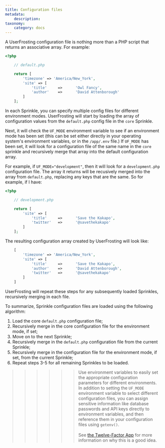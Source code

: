 ```yaml
---
title: Configuration files
metadata:
    description: 
taxonomy:
    category: docs
---
```


A UserFrosting configuration file is nothing more than a PHP script that returns an associative array.  For example:

```php
<?php

    // default.php

    return [
        'timezone' => 'America/New_York',
        'site' => [
            'title'     =>      'Owl Fancy',
            'author'    =>      'David Attenborough'
        ]
    ];
```

In each Sprinkle, you can specify multiple config files for different environment modes.  UserFrosting will start by loading the array of configuration values from the `default.php` config file in the `core` Sprinkle.

Next, it will check the `UF_MODE` environment variable to see if an environment mode has been set (this can be set either directly in your operating system's environment variables, or in the `/app/.env` file.)  If `UF_MODE` has been set, it will look for a configuration file of the same name in the `core` sprinkle and recursively merge that array into the default configuration array.

For example, if `UF_MODE="development"`, then it will look for a `development.php` configuration file.  The array it returns will be recusively merged into the array from `default.php`, replacing any keys that are the same.  So for example, if I have:

```php
<?php

    // development.php

    return [
        'site' => [
            'title'     =>      'Save the Kakapo',
            'twitter'   =>      '@savethekakapo'    
        ]
    ];
```

The resulting configuration array created by UserFrosting will look like:

```php
    [
        'timezone' => 'America/New_York',
        'site' => [
            'title'     =>      'Save the Kakapo',
            'author'    =>      'David Attenborough',
            'twitter'   =>      '@savethekakapo'            
        ]
    ]
```

UserFrosting will repeat these steps for any subsequently loaded Sprinkles, recursively merging in each file.

To summarize, Sprinkle configuration files are loaded using the following algorithm:

1. Load the core `default.php` configuration file;
2. Recursively merge in the core configuration file for the environment mode, if set;
3. Move on to the next Sprinkle;
4. Recursively merge in the `default.php` configuration file from the current Sprinkle;
5. Recursively merge in the configuration file for the environment mode, if set, from the current Sprinkle;
6. Repeat steps 3-5 for all remaining Sprinkles to be loaded.

>>>>>> Use environment variables to easily set the appropriate configuration parameters for different environments.  In addition to setting the `UF_MODE` environment variable to select different configuration files, you can assign sensitive information like database passwords and API keys directly to environment variables, and then reference them in your configuration files using `getenv()`.<br><br>See [the Twelve-Factor App](https://12factor.net/config) for more information on why this is a good idea.
